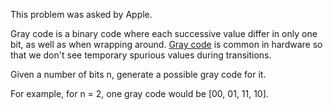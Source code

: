 This problem was asked by Apple.

Gray code is a binary code where each successive value differ in only one bit, as well as when wrapping around. [Gray code](https://en.wikipedia.org/wiki/Gray_code) is common in hardware so that we don't see temporary spurious values during transitions.

Given a number of bits n, generate a possible gray code for it.

For example, for n = 2, one gray code would be [00, 01, 11, 10].
